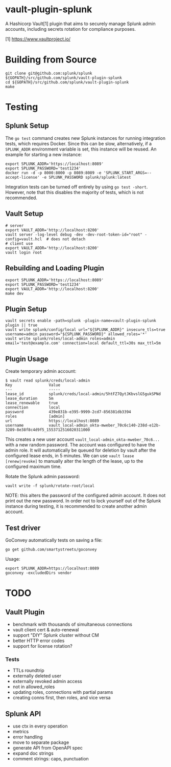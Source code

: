 vault-plugin-splunk
===================

A Hashicorp Vault[1] plugin that aims to securely manage Splunk admin
accounts, including secrets rotation for compliance purposes.

[1] https://www.vaultproject.io/

# Building from Source

```shell
git clone git@github.com:splunk/splunk ${GOPATH}/src/github.com/splunk/vault-plugin-splunk
cd ${GOPATH}/src/github.com/splunk/vault-plugin-splunk
make
```


# Testing

## Splunk Setup

The `go test` command creates new Splunk instances for running
integration tests, which requires Docker.  Since this can be slow,
alternatively, if a `SPLUNK_ADDR` environment variable is set, this
instance will be reused.  An example for starting a new instance:

```shell
export SPLUNK_ADDR='https://localhost:8089'
export SPLUNK_PASSWORD='test1234'
docker run -d -p 8000:8000 -p 8089:8089 -e 'SPLUNK_START_ARGS=--accept-license' -e SPLUNK_PASSWORD splunk/splunk:latest
```

Integration tests can be turned off entirely by using `go test
-short`.  However, note that this disables the majority of tests,
which is not recommended.

## Vault Setup

```shell
# server
export VAULT_ADDR='http://localhost:8200'
vault server -log-level debug -dev -dev-root-token-id="root" -config=vault.hcl  # does not detach
# client use
export VAULT_ADDR='http://localhost:8200'
vault login root
```

## Rebuilding and Loading Plugin

```shell
export SPLUNK_ADDR='https://localhost:8089'
export SPLUNK_PASSWORD='test1234'
export VAULT_ADDR='http://localhost:8200'
make dev
```

## Plugin Setup

```shell
vault secrets enable -path=splunk -plugin-name=vault-plugin-splunk plugin || true
vault write splunk/config/local url="${SPLUNK_ADDR}" insecure_tls=true username=admin password="${SPLUNK_PASSWORD}" allowed_roles='*'
vault write splunk/roles/local-admin roles=admin email='test@example.com' connection=local default_ttl=30s max_ttl=5m
```

## Plugin Usage

Create temporary admin account:

    $ vault read splunk/creds/local-admin
    Key                Value
    ---                -----
    lease_id           splunk/creds/local-admin/5htFZ7QytJKbvslG5gukSPNd
    lease_duration     5m
    lease_renewable    true
    connection         local
    password           439e831b-e395-9999-2cd7-856381db3394
    roles              [admin]
    url                https://localhost:8089
    username           vault_local-admin_okta-mweber_70c6c140-238d-e12b-3289-8e38f8c4d9f5_1553712516020311000

This creates a new user account `vault_local-admin_okta-mweber_70c6...`
with a new random password.  The account was configured to have the
admin role.  It will automatically be queued for deletion by vault
after the configured lease ends, in 5 minutes.  We can use `vault
lease [renew|revoke]` to manually alter the length of the lease, up to
the configured maximum time.

Rotate the Splunk admin password:

    vault write -f splunk/rotate-root/local

NOTE: this alters the password of the configured admin account.  It
does not print out the new password.  In order not to lock yourself
out of the Splunk instance during testing, it is recommended to create
another admin account.

## Test driver

GoConvey automatically tests on saving a file:

    go get github.com/smartystreets/goconvey

Usage:

```shell
export SPLUNK_ADDR=https://localhost:8089
goconvey -excludedDirs vendor
```


# TODO

## Vault Plugin
* benchmark with thousands of simultaneous connections
* vault client cert & auto-renewal
* support "DIY" Splunk cluster without CM
* better HTTP error codes
* support for license rotation?

### Tests
* TTLs roundtrip
* externally deleted user
* externally revoked admin access
* not in allowed_roles
* updating roles, connections with partial params
* creating conns first, then roles, and vice versa

## Splunk API
* use ctx in every operation
* metrics
* error handling
* move to separate package
* generate API from OpenAPI spec
* expand doc strings
* comment strings: caps, punctuation
